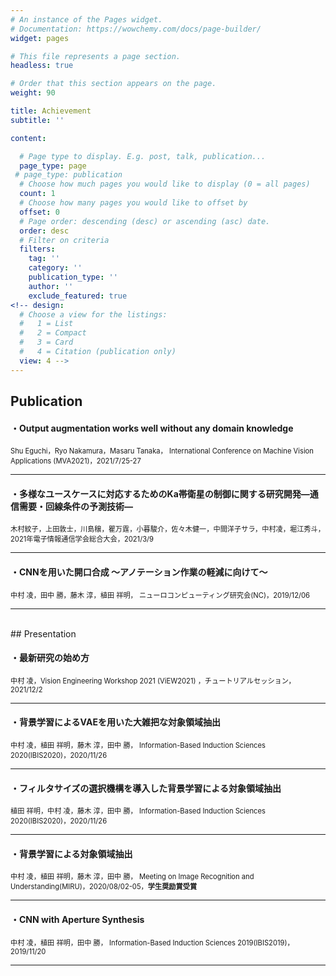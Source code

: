 ```yaml
---
# An instance of the Pages widget.
# Documentation: https://wowchemy.com/docs/page-builder/
widget: pages

# This file represents a page section.
headless: true

# Order that this section appears on the page.
weight: 90

title: Achievement
subtitle: ''

content:

  # Page type to display. E.g. post, talk, publication...
  page_type: page
 # page_type: publication
  # Choose how much pages you would like to display (0 = all pages)
  count: 1
  # Choose how many pages you would like to offset by
  offset: 0
  # Page order: descending (desc) or ascending (asc) date.
  order: desc
  # Filter on criteria
  filters:
    tag: ''
    category: ''
    publication_type: ''
    author: ''
    exclude_featured: true
<!-- design:
  # Choose a view for the listings:
  #   1 = List
  #   2 = Compact
  #   3 = Card
  #   4 = Citation (publication only)
  view: 4 -->
---
```

## Publication
#### ・Output augmentation works well without any domain knowledge
<span style="font-size: 80%">Shu Eguchi，Ryo Nakamura，Masaru Tanaka， International Conference on Machine Vision Applications (MVA2021)，2021/7/25-27</span>

---  

#### ・多様なユースケースに対応するためのKa帯衛星の制御に関する研究開発―通信需要・回線条件の予測技術―
<span style="font-size: 80%"> 木村紋子，上田敦士，川島穣，瞿万霆，小暮駿介，佐々木健一，中間洋子サラ，中村凌，堀江秀斗， 2021年電子情報通信学会総合大会，2021/3/9</span>

---

#### ・CNNを用いた開口合成 〜アノテーション作業の軽減に向けて〜
<span style="font-size: 80%">中村 凌，田中 勝，藤木 淳，植田 祥明， ニューロコンピューティング研究会(NC)，2019/12/06</span>

---

<br />
## Presentation

#### ・最新研究の始め方
<span style="font-size: 80%">中村 凌，Vision Engineering Workshop 2021 (ViEW2021) ，チュートリアルセッション，2021/12/2</span>

---

#### ・背景学習によるVAEを用いた大雑把な対象領域抽出
<span style="font-size: 80%">中村 凌，植田 祥明，藤木 淳，田中 勝， Information-Based Induction Sciences 2020(IBIS2020)，2020/11/26</span>

---

#### ・フィルタサイズの選択機構を導入した背景学習による対象領域抽出
<span style="font-size: 80%">植田 祥明，中村 凌，藤木 淳，田中 勝， Information-Based Induction Sciences 2020(IBIS2020)，2020/11/26</span>

---

#### ・背景学習による対象領域抽出
<span style="font-size: 80%">中村 凌，植田 祥明，藤木 淳，田中 勝， Meeting on Image Recognition and Understanding(MIRU)，2020/08/02-05，**学生奨励賞受賞**</span>

---

#### ・CNN with Aperture Synthesis
<span style="font-size: 80%">中村 凌，植田 祥明，田中 勝， Information-Based Induction Sciences 2019(IBIS2019)，2019/11/20</span>

---
